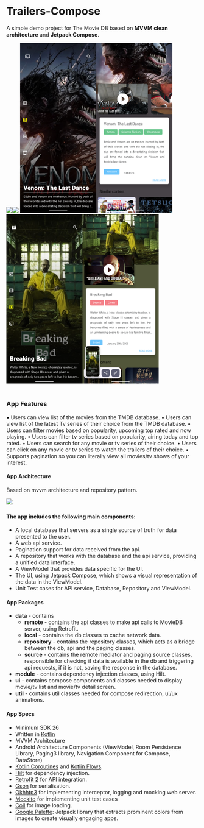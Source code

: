 # Trailers-Compose
A simple demo project for The Movie DB based on <b>MVVM clean architecture</b> and <b>Jetpack Compose</b>.

<img src="https://github.com/anitaa1990/Trailers-Compose/blob/main/media/1.gif" width="200" style="max-width:100%;"><img src="https://github.com/anitaa1990/Trailers-Compose/blob/main/media/2.gif" width="200" style="max-width:100%;"> <img src="https://github.com/anitaa1990/Trailers-Compose/blob/main/media/3.png" width="200" style="max-width:100%;"><img src="https://github.com/anitaa1990/Trailers-Compose/blob/main/media/4.png" width="200" style="max-width:100%;"><img src="https://github.com/anitaa1990/Trailers-Compose/blob/main/media/5.png" width="200" style="max-width:100%;"><img src="https://github.com/anitaa1990/Trailers-Compose/blob/main/media/6.png" width="200" style="max-width:100%;"></br></br>

### App Features
• Users can view list of the movies from the TMDB database.
• Users can view list of the latest Tv series of their choice from the TMDB database.
• Users can filter movies based on popularity, upcoming top rated and now playing.
• Users can filter tv series based on popularity, airing today and top rated.
• Users can search for any movie or tv series of their choice.
• Users can click on any movie or tv series to watch the trailers of their choice.
• Supports pagination so you can literally view all movies/tv shows of your interest.

#### App Architecture 
Based on mvvm architecture and repository pattern.

<img src="https://github.com/anitaa1990/TrailersApp/blob/master/media/1.png" width="500" style="max-width:500%;">
 
 #### The app includes the following main components:

* A local database that servers as a single source of truth for data presented to the user. 
* A web api service.
* Pagination support for data received from the api.
* A repository that works with the database and the api service, providing a unified data interface.
* A ViewModel that provides data specific for the UI.
* The UI, using Jetpack Compose, which shows a visual representation of the data in the ViewModel.
* Unit Test cases for API service, Database, Repository and ViewModel.


#### App Packages
* <b>data</b> - contains 
    * <b>remote</b> - contains the api classes to make api calls to MovieDB server, using Retrofit. 
    * <b>local</b> - contains the db classes to cache network data.
    * <b>repository</b> - contains the repository classes, which acts as a bridge between the db, api and the paging classes.
    * <b>source</b> - contains the remote mediator and paging source classes, responsible for checking if data is available in the db and triggering api requests, if it is not, saving the response in the database.
* <b>module</b> - contains dependency injection classes, using Hilt.   
* <b>ui</b> - contains compose components and classes needed to display movie/tv list and movie/tv detail screen.
* <b>util</b> - contains util classes needed for compose redirection, ui/ux animations.


#### App Specs
* Minimum SDK 26
* Written in [Kotlin](https://kotlinlang.org/)
* MVVM Architecture
* Android Architecture Components (ViewModel, Room Persistence Library, Paging3 library, Navigation Component for Compose, DataStore)
* [Kotlin Coroutines]([url](https://kotlinlang.org/docs/coroutines-overview.html)) and [Kotlin Flows]([url](https://developer.android.com/kotlin/flow)).
* [Hilt]([url](https://developer.android.com/training/dependency-injection/hilt-android)) for dependency injection.
* [Retrofit 2](https://square.github.io/retrofit/) for API integration.
* [Gson](https://github.com/google/gson) for serialisation.
* [Okhhtp3](https://github.com/square/okhttp) for implementing interceptor, logging and mocking web server.
* [Mockito](https://site.mockito.org/) for implementing unit test cases
* [Coil]([url](https://coil-kt.github.io/coil/compose/)) for image loading.
* [Google Palette]([url](https://developer.android.com/develop/ui/views/graphics/palette-colors)): Jetpack library that extracts prominent colors from images to create visually engaging apps.
  
